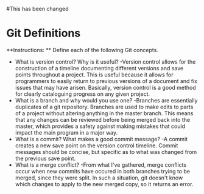 #This has been changed

# Git Definitions

**Instructions: ** Define each of the following Git concepts.

* What is version control?  Why is it useful?
	-Version control allows for the construction of a timeline documenting different versions and save points throughout a project. This is useful because it allows for programmers to easily return to previous versions of a document and fix issues that may have arisen. Basically, version control is a good method for clearly cataloguing progress on any given project.
* What is a branch and why would you use one?
	-Branches are essentially duplicates of a git repository. Branches are used to make edits to parts of a project without altering anything in the master branch. This means that any changes can be reviewed before being merged back into the master, which provides a safety against making mistakes that could impact the main program in a major way. 
* What is a commit? What makes a good commit message?
	-A commit creates a new save point on the version control timeline. Commit messages should be concise, but specific as to what was changed from the previous save point. 
* What is a merge conflict?
	-From what I've gathered, merge conflicts occur when new commits have occured in both branches trying to be merged, since they were split. In such a situation, git doesn't know which changes to apply to the new merged copy, so it returns an error. 